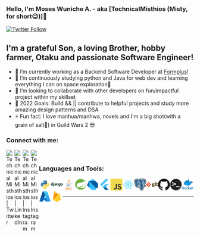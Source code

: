 ### Hello, I'm Moses Wuniche A. - aka [TechnicalMisthios (Misty, for short😉)]👋

[![Twitter Follow](https://img.shields.io/twitter/follow/moseswuniche?color=1DA1F2&logo=twitter&style=for-the-badge)](https://twitter.com/intent/follow?original_referer=https%3A%2F%2Fgithub.com%2Fmoseswuniche&screen_name=moseswuniche)

## I'm a grateful Son, a loving Brother, hobby farmer, Otaku and passionate Software Engineer!

- 🔭 I’m currently working as a Backend Software Developer at [Formplus][company]!
- 🌱 I’m continuously studying python and Java for web dev and learning everything I can on space exploration🤣
- 👯 I’m looking to collaborate with other developers on fun/impactful project within my skillset
- 🥅 2022 Goals: Build && || contribute to helpful projects and study more amazing design patterns and DSA
- ⚡ Fun fact: I love manhua/manhwa, novels and I'm a big shot(with a grain of salt🤣) in Guild Wars 2 😎

### Connect with me:

[<img align="left" alt="TechnicalMisthios | Twitter" width="22px" src="https://cdn.jsdelivr.net/npm/simple-icons@v3/icons/twitter.svg" />][twitter]
[<img align="left" alt="TechnicalMisthios | LinkedIn" width="22px" src="https://cdn.jsdelivr.net/npm/simple-icons@v3/icons/linkedin.svg" />][linkedin]
[<img align="left" alt="TechnicalMisthios | Instagram" width="22px" src="https://cdn.jsdelivr.net/npm/simple-icons@v3/icons/instagram.svg" />][instagram]
[<img align="left" alt="TechnicalMisthios | Instagram" width="22px" src="https://cdn.jsdelivr.net/npm/simple-icons@v3/icons/facebook.svg" />][facebook]

<br />

### Languages and Tools:

<img align="left" alt="Python" width="32px" src="https://raw.githubusercontent.com/github/explore/80688e429a7d4ef2fca1e82350fe8e3517d3494d/topics/python/python.png" />
<img align="left" alt="Django-rest-framework" width="32px" src="https://raw.githubusercontent.com/github/explore/80688e429a7d4ef2fca1e82350fe8e3517d3494d/topics/django/django.png" />
<img align="left" alt="Java" width="32px" src="https://raw.githubusercontent.com/github/explore/80688e429a7d4ef2fca1e82350fe8e3517d3494d/topics/java/java.png" />
<img align="left" alt="Spring" width="32px" src="https://raw.githubusercontent.com/github/explore/80688e429a7d4ef2fca1e82350fe8e3517d3494d/topics/spring-boot/spring-boot.png" />
<img align="left" alt="Dart" width="32px" src="https://raw.githubusercontent.com/github/explore/80688e429a7d4ef2fca1e82350fe8e3517d3494d/topics/dart/dart.png" />
<img align="left" alt="Flutter" width="32px" src="https://raw.githubusercontent.com/github/explore/cebd63002168a05a6a642f309227eefeccd92950/topics/flutter/flutter.png" />
<img align="left" alt="JavaScript" width="32px" src="https://raw.githubusercontent.com/github/explore/80688e429a7d4ef2fca1e82350fe8e3517d3494d/topics/javascript/javascript.png" />
<img align="left" alt="React" width="32px" src="https://raw.githubusercontent.com/github/explore/80688e429a7d4ef2fca1e82350fe8e3517d3494d/topics/react/react.png" />
<img align="left" alt="PosgreSql" width="32px" src="https://raw.githubusercontent.com/github/explore/80688e429a7d4ef2fca1e82350fe8e3517d3494d/topics/postgresql/postgresql.png" />
<img align="left" alt="Git" width="32px" src="https://raw.githubusercontent.com/github/explore/80688e429a7d4ef2fca1e82350fe8e3517d3494d/topics/git/git.png" />
<img align="left" alt="GitHub" width="32px" src="https://raw.githubusercontent.com/github/explore/78df643247d429f6cc873026c0622819ad797942/topics/github/github.png" />
<img align="left" alt="Terminal" width="32px" src="https://raw.githubusercontent.com/github/explore/80688e429a7d4ef2fca1e82350fe8e3517d3494d/topics/terminal/terminal.png" />
<img align="left" alt="Docker" width="32px" src="https://raw.githubusercontent.com/github/explore/80688e429a7d4ef2fca1e82350fe8e3517d3494d/topics/docker/docker.png" />
<img align="left" alt="Microsoft Azure" width="32px" src="https://raw.githubusercontent.com/github/explore/eaef8552d8b082ffafe2bfc8a5023d47da904aac/topics/azure/azure.png" />
<img align="left" alt="Firebase" width="32px" src="https://raw.githubusercontent.com/github/explore/80688e429a7d4ef2fca1e82350fe8e3517d3494d/topics/firebase/firebase.png" />


<br />
<br />

---


[twitter]: https://twitter.com/moseswuniche
[instagram]: https://instagram.com/alhassanmoses
[linkedin]: https://www.linkedin.com/in/moses-wuniche-alhassan-4ab87412b/
[facebook]: https://facebook.com/alhassanmoses
[company]: https://www.formpl.us/
